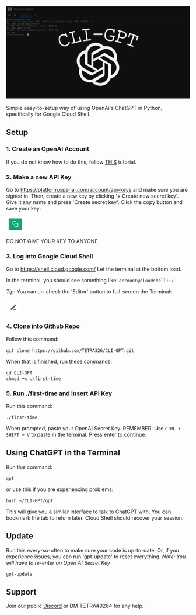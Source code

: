 ![CLI-GPT Image](/images/CLI-GPT.png)

Simple easy-to-setup way of using OpenAi's ChatGPT in Python, specifically for Google Cloud Shell.

## Setup
### 1. Create an OpenAI Account
If you do not know how to do this, follow [THIS](https://www.youtube.com/watch?v=0b49O19FyC8) tutorial.

### 2. Make a new API Key
Go to https://platform.openai.com/account/api-keys and make sure you are signed in. Then, create a new key by clicking '+ Create new secret key'.
Give it any name and press 'Create secret key'. Click the copy button and save your key:

![Copy button image](/images/copy.png)

DO NOT GIVE YOUR KEY TO ANYONE.

### 3. Log into Google Cloud Shell
Go to https://shell.cloud.google.com/
Let the terminal at the bottom load.

In the terminal, you should see something like: `account@cloudshell:~/`

*Tip:*
You can un-check the 'Editor' button to full-screen the Terminal:

![Close-Editor](/images/pencil.png)

### 4. Clone into Github Repo
Follow this command:
```
git clone https://github.com/TETRA326/CLI-GPT.git
```
When that is finished, run these commands:
```
cd CLI-GPT
chmod +x ./first-time
```

### 5. Run ./first-time and insert API Key
Run this command:
```
./first-time
```
When prompted, paste your OpenAI Secret Key. REMEMBER! Use `CTRL + SHIFT + V` to paste in the terminal.
Press enter to continue.

## Using ChatGPT in the Terminal

Run this command:
```
gpt
```
or use this if you are experiencing problems:
```
bash ~/CLI-GPT/gpt
```
This will give you a similar interface to talk to ChatGPT with. You can bookmark the tab to return later. Cloud Shell should recover your session.

## Update
Run this every-so-often to make sure your code is up-to-date. Or, if you experience issues, you can run 'gpt-update' to reset everything. *Note: You will have to re-enter an Open AI Secret Key*
```
gpt-update
```


## Support
Join our public [Discord](https://discord.gg/NCXRYSmx2a) or DM TΞTRΛ#9264 for any help.
